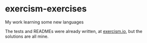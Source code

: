 # exercism-exercises
My work learning some new languages

The tests and READMEs were already written, at [exercism.io](http://exercism.io/), but the solutions are all mine.
